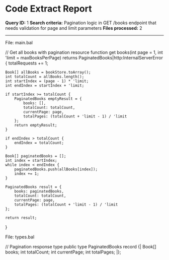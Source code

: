 # Code Extract Report

**Query ID:** 1
**Search criteria:** Pagination logic in GET /books endpoint that needs validation for page and limit parameters
**Files processed:** 2

---

File: main.bal

// Get all books with pagination
resource function get books(int page = 1, int 'limit = maxBooksPerPage) returns PaginatedBooks|http:InternalServerError {
    totalRequests += 1;

    Book[] allBooks = bookStore.toArray();
    int totalCount = allBooks.length();
    int startIndex = (page - 1) * 'limit;
    int endIndex = startIndex + 'limit;

    if startIndex >= totalCount {
        PaginatedBooks emptyResult = {
            books: [],
            totalCount: totalCount,
            currentPage: page,
            totalPages: (totalCount + 'limit - 1) / 'limit
        };
        return emptyResult;
    }

    if endIndex > totalCount {
        endIndex = totalCount;
    }

    Book[] paginatedBooks = [];
    int index = startIndex;
    while index < endIndex {
        paginatedBooks.push(allBooks[index]);
        index += 1;
    }

    PaginatedBooks result = {
        books: paginatedBooks,
        totalCount: totalCount,
        currentPage: page,
        totalPages: (totalCount + 'limit - 1) / 'limit
    };

    return result;
}

File: types.bal

// Pagination response type
public type PaginatedBooks record {|
    Book[] books;
    int totalCount;
    int currentPage;
    int totalPages;
|};